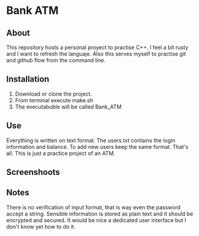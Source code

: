# Bank ATM

## About
This repository hosts a personal proyect to practise C++. I feel a bit rusty and I want to refresh the languaje.
Also this serves myself to practise git and github flow from the command line.

## Installation
1. Download or clone the project.
2. From terminal execute make.sh
3. The executabuble will be called Bank_ATM

## Use
Everything is written on text format. The users.txt contains the login information and balance. To add new users keep the same format.
That's all. This is just a practice project of an ATM.

## Screenshoots

## Notes
There is no verification of input format, that is way even the password accept a string.
Sensible information is stored as plain text and it should be encrypted and secured.
It would be nice a dedicated user interface but I don't know yet how to do it.
